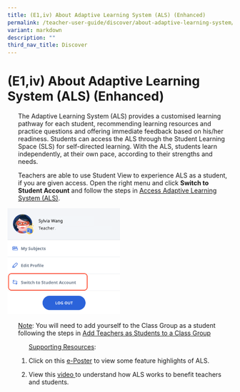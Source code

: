 ```yaml
---
title: (E1,iv) About Adaptive Learning System (ALS) (Enhanced)
permalink: /teacher-user-guide/discover/about-adaptive-learning-system/
variant: markdown
description: ""
third_nav_title: Discover
---
```

<h1>(E1,iv) About Adaptive Learning System (ALS) (Enhanced)</h1>
<ol>The Adaptive Learning System (ALS) provides a customised learning pathway for each student, recommending learning resources and practice questions and offering immediate feedback based on his/her readiness. Students can access the ALS through the Student Learning Space (SLS) for self-directed learning. With the ALS, students learn independently, at their own pace, according to their strengths and needs.</ol>
<ol>Teachers are able to use Student View to experience ALS as a student, if you are given access. Open the right menu and click <strong>Switch to Student Account</strong> and follow the steps in <a target="_blank" href="/student-user-guide/self-study/access-adaptive-learning-system/">Access Adaptive Learning System (ALS)</a>.</ol>
<img alt="About Adaptive Learning System (ALS)" style="width: 50%;" src="/images/2Teacher/Cu_TeacherStudent3.png">
<ol><u>Note</u>: You will need to add yourself to the Class Group as a student following the steps in <a target="_blank" href="/teacher-user-guide/organise/add-teachers-as-students-to-a-class-group/">Add Teachers as Students to a Class Group</a>

<ol><u>Supporting Resources</u>:
<li><p>Click on this <a target="_blank" href="/files/Userguide/Downloadable%20Resources/als_14_feb.pdf">e-Poster</a> to view some feature highlights of ALS.</p></li>
<li><p>View this <a target="_blank" href="https://www.youtube.com/watch?v=cWkoFG32Aho"> video </a> to understand how ALS works to benefit teachers and students.</p></li>
</ol></ol>